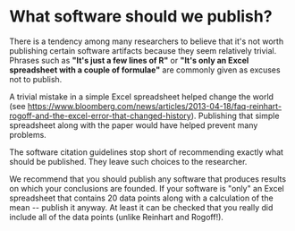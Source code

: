 # What software should we publish?

There is a tendency among many researchers to believe that it's not worth publishing certain software artifacts because they seem relatively trivial. Phrases such as **"It's just a few lines of R"** or **"It's only an Excel spreadsheet with a couple of formulae"** are commonly given as excuses not to publish.

A trivial mistake in a simple Excel spreadsheet helped change the world (see https://www.bloomberg.com/news/articles/2013-04-18/faq-reinhart-rogoff-and-the-excel-error-that-changed-history). Publishing that simple spreadsheet along with the paper would have helped prevent many problems.

The software citation guidelines stop short of recommending exactly what should be published. They leave such choices to the researcher.

We recommend that you should publish any software that produces results on which your conclusions are founded. If your software is "only" an Excel spreadsheet that contains 20 data points along with a calculation of the mean -- publish it anyway. At least it can be checked that you really did include all of the data points (unlike Reinhart and Rogoff!).
